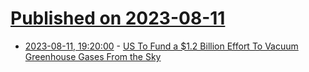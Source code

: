 # [Published on 2023-08-11](index.md)

* [2023-08-11, 19:20:00](https://news.slashdot.org/story/23/08/11/1323257/us-to-fund-a-12-billion-effort-to-vacuum-greenhouse-gases-from-the-sky?utm_source=rss1.0mainlinkanon&utm_medium=feed) - [US To Fund a $1.2 Billion Effort To Vacuum Greenhouse Gases From the Sky](https://news.slashdot.org/story/23/08/11/1323257/us-to-fund-a-12-billion-effort-to-vacuum-greenhouse-gases-from-the-sky?utm_source=rss1.0mainlinkanon&utm_medium=feed)
